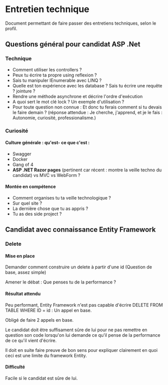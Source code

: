 # Entretien technique

Document permettant de faire passer des entretiens techniques, selon le profil.

## Questions général pour candidat ASP .Net

### Technique

* Comment utiliser les controllers ?
* Peux tu écrire ta propre using reflexion ?
* Sais tu manipuler IEnumerable avec LINQ ?
* Quelle est ton expérience avec les database ? Sais tu écrire une requête ? jointure ?
* Rendre une méthode asynchrone et décrire l'ordre d'exécution
* A quoi sert le mot clé lock ? Un exemple d'utilisation ?
* Pour toute question non connue : Et donc tu ferais comment si tu devais le faire demain ? \(réponse attendue : Je cherche, j'apprend, et je le fais : Autonomie, curiosité, professionalisme.\)

### Curiosité

#### Culture générale : qu'est- ce que c'est :

* Swagger
* Docker
* Gang of 4
* **ASP .NET Razor pages** \(pertinent car récent : montre la veille techno du candidat\) vs MVC vs WebForm ?

#### Montée en compétence

* Comment organises tu ta veille technologique ?
* Sur quel site ?
* La dernière chose que tu as appris ?
* Tu as des side project ?

## Candidat avec connaissance Entity Framework

### Delete

#### Mise en place

Demander comment construire un delete à partir d'une id \(Question de base, assez simple\)

Amener le débat : Que penses tu de la performance ?

#### Résultat attendu

Peu performant, Entity Framework n'est pas capable d'écrire DELETE FROM TABLE WHERE ID = id : Un appel en base.

Obligé de faire 2 appels en base.

Le candidat doit être suffisament sûre de lui pour ne pas remettre en question son code lorsqu'on lui demande ce qu'il pense de la performance de ce qu'il vient d'écrire.

Il doit en suite faire preuve de bon sens pour expliquer clairement en quoi ceci est une limite du framework Entity.

#### Difficulté

Facile si le candidat est sûre de lui.

## 



